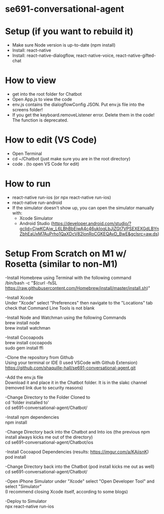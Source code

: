 # se691-conversational-agent

# Setup (if you want to rebuild it)
- Make sure Node version is up-to-date (npm install)
- Install: react-native
- Install: react-native-dialogflow, react-native-voice, react-native-gifted-chat

# How to view
- get into the root folder for Chatbot
- Open App.js to view the code
- env.js contains the dialogflowConfig JSON. Put env.js file into the screens folder!
- If you get the keyboard.removeListener error. Delete them in the code! The function is deprecated.

# How to edit (VS Code)
- Open Terminal
- cd ~/Chatbot (just make sure you are in the root directory)
- code . (to open VS Code for edit)

# How to run
- react-native run-ios (or npx react-native run-ios)
- react-native run-android
- If the simulator doesn't show up, you can open the simulator manually with:
  + Xcode Simulator
  + Android Studio (https://developer.android.com/studio/?gclid=CjwKCAjw_L6LBhBbEiwA4c46ukIoqLbJjZGt7VPSEXEXGdLBYnZbhEaUxM7AuPrho1QaXDcV82lonRoCGKEQAvD_BwE&gclsrc=aw.ds)


# Setup From Scratch on M1 w/ Rosetta (similar to non-M1)

-Install Homebrew using Terminal with the following command  
/bin/bash -c "$(curl -fsSL https://raw.githubusercontent.com/Homebrew/install/master/install.sh)"

-Install Xcode  
Under "Xcode" select "Preferences" then navigate to the "Locations" tab check that Command Line Tools is not blank  

-Install Node and Watchman using the following Commands  
brew install node  
brew install watchman  

-Install Cocoapods  
brew install cocoapods  
sudo gem install ffi  

-Clone the repository from Github  
Using your terminal or IDE (I used VSCode with Github Extension)  
https://github.com/shaquille-hall/se691-conversational-agent.git  

-Add the env.js file  
Download it and place it in the Chatbot folder. It is in the slakc channel (removed link due to security reasons) 

-Change Directory to the Folder Cloned to    
cd 'folder installed to'  
cd se691-conversational-agent/Chatbot/  

-Install npm dependencies  
npm install  

-Change Directory back into the Chatbot and Into ios (the previous npm install always kicks me out of the directory)  
cd se691-conversational-agent/Chatbot/ios    

-Install Cocoapod Dependencies (results: https://imgur.com/a/KAiisnK)   
pod install  

-Change Directory back into the Chatbot (pod install kicks me out as well)  
cd se691-conversational-agent/Chatbot/  

-Open iPhone Simulator under "Xcode" select "Open Developer Tool" and select "Simulator"  
(I recommend closing Xcode itself, according to some blogs)  

-Deploy to Simulator  
npx react-native run-ios
